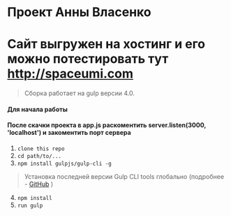 # Проект Анны Власенко
# Сайт выгружен на хостинг и его можно потестировать тут http://spaceumi.com
> Сборка работает на gulp версии 4.0. 

#### Для начала работы
#### После скачки проекта в app.js раскоментить server.listen(3000, 'localhost') и закоментить порт сервера

1. ```clone this repo```
2. ```cd path/to/...```
3. ```npm install gulpjs/gulp-cli -g```  
> Установка последней версии Gulp CLI tools глобально (подробнее - [GitHub](https://github.com/gulpjs/gulp/blob/4.0/docs/getting-started.md) )

4. ```npm install```
6. ```run gulp``` 

